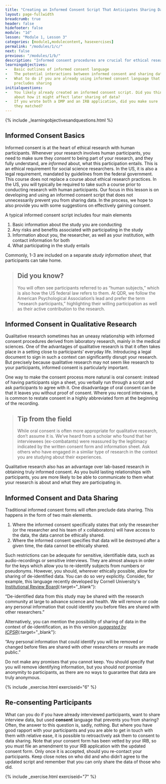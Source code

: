 ```yaml
---
title: "Creating an Informed Consent Script That Anticipates Sharing Data"
layout: page-fullwidth
breadcrumb: true
header: false
hidefooter: false
module: "1d"
lesson: "Module 1, Lesson 3"
categories: [module1,modulecontent, hasexercises]
permalink: "/modules/1/c/"
next: false
previous: "/modules/1/b/"
description: "Informed consent procedures are crucial for ethical research. They don't have to make sharing data impossible."
learningobjectives:
-   Basic outlines of informed consent language
-   The potential interactions between informed consent and sharing data generated through interacting with human participants
-   What to do if you are already using informed consent language that
    precludes sharing 
initialquestions:
-   You likely already created an informed consent script. Did you think
    about how it might affect later sharing of data?
-   If you wrote both a DMP and an IRB application, did you make sure
    they matched?
---
```

{% include _learningobjectivesandquestions.html %}

## Informed Consent Basics

Informed consent is at the heart of ethical research with human
participants. Whenever your research involves human participants, you
need to make sure they *consent* to being part of your research, and
they fully understand, are *informed* about, what this participation
entails. This is an ethical requirement for social science researchers.
In the US, it is also a legal requirement, mandated by guidelines from
the federal government. This course does not replace a course about
ethical research practices. In the US, you will typically be required to
take such a course prior to conducting research with human participants.
Our focus in this lesson is on developing and using an informed consent script that does not unnecessarily prevent you from sharing data.
In the process, we hope to also provide you with some suggestions on effectively gaining
consent.

A typical informed consent script includes four main elements

1.  Basic information about the study you are conducting
2.  Any risks and benefits associated with participating in the study
3.  Information about you, the researcher, as well as your institution,
    with contact information for both
4.  What participating in the study entails

Commonly, 1-3 are included on a separate *study information sheet*, that
participants can take home.

>## Did you know?
>You will often see participants referred to as “human
>subjects,” which is also how the US federal law refers to them. At QDR,
>we follow the American Psychological Association’s lead and prefer the
>term “research participants,” highlighting their willing participation
>as well as their active contribution to the research.

## Informed Consent in Qualitative Research

Qualitative research sometimes has an uneasy relationship with informed
consent procedures derived from laboratory research, mainly in the
medical sciences. One of the advantages of qualitative research is that
it often takes place in a setting close to participants’ everyday life.
Introducing a legal document to sign in such a context can significantly
disrupt your research. But precisely because qualitative research may
not seem like research to your participants, informed consent is
particularly important.

One way to make the consent process more natural is oral consent:
instead of having participants sign a sheet, you verbally run through a
script and ask participants to agree with it. One disadvantage of oral
consent can be that it leaves you without proof of consent. Where you
record interviews, it is common to restate consent in a highly
abbreviated form at the beginning of the recording.

> ## Tip from the field 
>While oral consent is often more appropriate for
>qualitative research, don’t assume it is. We’ve heard from a scholar who
>found that her interviewees (ex-combatants) were reassured by the
>legitimacy indicated by the written consent form and information sheet.
>Ask others who have engaged in a similar type of research in the context you are studying about their experiences.

Qualitative research also has an advantage over lab-based research in
obtaining truly informed consent. As you build lasting relationships
with participants, you are more likely to be able to communicate to them
what your research is about and what they are participating in.

## Informed Consent and Data Sharing

Traditional informed consent forms will often preclude data sharing.
This happens in the form of two main elements.

1.  Where the informed consent specifically states that only the
    researcher (or the researcher and his team of x collaborators) will
    have access to the data, the data cannot be ethically shared.
2.  Where the informed consent specifies that data will be destroyed
    after a given time, the data cannot be ethically shared.

Such restrictions can be adequate for sensitive, identifiable data, such
as audio-recordings or sensitive interviews. They are almost always in
order for the keys which allow you to re-identify subjects from numbers
or pseudonyms. However, you should, wherever ethically possible, allow
for sharing of de-identified data. You can do so very explicitly.  Consider, for example, this language recently developed by Cornell University's [Institutional Review Board](https://www.irb.cornell.edu/forms/#dThree){:target="_blank"}:

“De-identified data from this study may be shared with the research
community at large to advance science and health. We will remove or code
any personal information that could identify you before files are shared
with other researchers.”

Alternatively, you can mention the possibility of sharing of data in the
context of de-identification, as in this version [*suggested by
ICPSR*](https://www.icpsr.umich.edu/icpsrweb/content/deposit/guide/){:target="_blank"}:

“Any personal information that could identify you will be removed or
changed before files are shared with other researchers or results are
made public.”

Do not make any promises that you cannot keep. You should specify that
you will remove identifying information, but you should *not* promise
anonymity to participants, as there are no ways to guarantee that data
are truly anonymous.

{% include _exercise.html exerciseid="6" %}


## Re-consenting Participants

What can you do if you have already interviewed participants, want to share interview data, but used **consent** language that prevents you from sharing?
Often, the answer to this question is, sadly, nothing. But where you
have good rapport with your participants and you are able to get in
touch with them with relative ease, it is possible to retroactively ask
them to consent to data sharing. Note that your consent form has been
vetted by your IRB, so you must file an amendment to your IRB
application with the updated consent form. Only once it is accepted,
should you re-contact your participants. Keep close notes on who did and
who didn’t agree to the updated script and remember that you can only
share the data of those who did.

{% include _exercise.html exerciseid="7" %}
